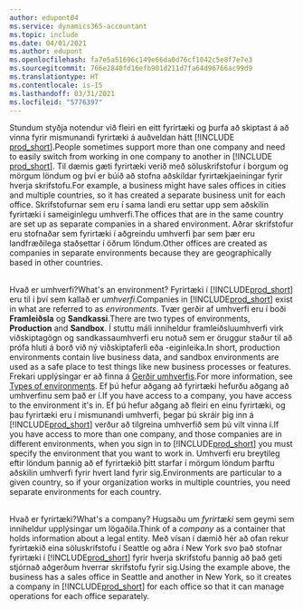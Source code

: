 ```yaml
---
author: edupont04
ms.service: dynamics365-accountant
ms.topic: include
ms.date: 04/01/2021
ms.author: edupont
ms.openlocfilehash: fa7e5a51696c149e66da0d76cf1042c5e8f7e7e3
ms.sourcegitcommit: 766e2840fd16efb901d211d7fa64d96766ac99d9
ms.translationtype: HT
ms.contentlocale: is-IS
ms.lasthandoff: 03/31/2021
ms.locfileid: "5776397"
---
```

<span data-ttu-id="97738-101">Stundum styðja notendur við fleiri en eitt fyrirtæki og þurfa að skiptast á að vinna fyrir mismunandi fyrirtæki á auðveldan hátt [!INCLUDE [prod_short](prod_short.md)].</span><span class="sxs-lookup"><span data-stu-id="97738-101">People sometimes support more than one company and need to easily switch from working in one company to another in [!INCLUDE [prod_short](prod_short.md)].</span></span> <span data-ttu-id="97738-102">Til dæmis gæti fyrirtæki verið með söluskrifstofur í borgum og mörgum löndum og því er búið að stofna aðskildar fyrirtækjaeiningar fyrir hverja skrifstofu.</span><span class="sxs-lookup"><span data-stu-id="97738-102">For example, a business might have sales offices in cities and multiple countries, so it has created a separate business unit for each office.</span></span> <span data-ttu-id="97738-103">Skrifstofurnar sem eru í sama landi eru settar upp sem aðskilin fyrirtæki í sameiginlegu umhverfi.</span><span class="sxs-lookup"><span data-stu-id="97738-103">The offices that are in the same country are set up as separate companies in a shared environment.</span></span> <span data-ttu-id="97738-104">Aðrar skrifstofur eru stofnaðar sem fyrirtæki í aðgreindu umhverfi þar sem þær eru landfræðilega staðsettar í öðrum löndum.</span><span class="sxs-lookup"><span data-stu-id="97738-104">Other offices are created as companies in separate environments because they are geographically based in other countries.</span></span><br><br>  

<span data-ttu-id="97738-105">Hvað er umhverfi?</span><span class="sxs-lookup"><span data-stu-id="97738-105">What's an environment?</span></span> <span data-ttu-id="97738-106">Fyrirtæki í [!INCLUDE[prod_short](prod_short.md)] eru til í því sem kallað er *umhverfi*.</span><span class="sxs-lookup"><span data-stu-id="97738-106">Companies in [!INCLUDE[prod_short](prod_short.md)] exist in what are referred to as *environments*.</span></span> <span data-ttu-id="97738-107">Tvær gerðir af umhverfi eru í boði **Framleiðsla** og **Sandkassi**.</span><span class="sxs-lookup"><span data-stu-id="97738-107">There are two types of environments, **Production** and **Sandbox**.</span></span> <span data-ttu-id="97738-108">Í stuttu máli inniheldur framleiðsluumhverfi virk viðskiptagögn og sandkassaumhverfi eru notuð sem er öruggur staður til að prófa hluti á borð við ný viðskiptaferli eða -eiginleika.</span><span class="sxs-lookup"><span data-stu-id="97738-108">In short, production environments contain live business data, and sandbox environments are used as a safe place to test things like new business processes or features.</span></span> <span data-ttu-id="97738-109">Frekari upplýsingar er að finna á [Gerðir umhverfis](/dynamics365/business-central/dev-itpro/administration/tenant-admin-center-environments#types-of-environments).</span><span class="sxs-lookup"><span data-stu-id="97738-109">For more information, see [Types of environments](/dynamics365/business-central/dev-itpro/administration/tenant-admin-center-environments#types-of-environments).</span></span> <span data-ttu-id="97738-110">Ef þú hefur aðgang að fyrirtæki hefurðu aðgang að umhverfinu sem það er í.</span><span class="sxs-lookup"><span data-stu-id="97738-110">If you have access to a company, you have access to the environment it's in.</span></span> <span data-ttu-id="97738-111">Ef þú hefur aðgang að fleiri en einu fyrirtæki, og þau fyrirtæki eru í mismunandi umhverfi, þegar þú skráir þig inn á [!INCLUDE[prod_short](prod_short.md)] verður að tilgreina umhverfið sem þú vilt vinna í.</span><span class="sxs-lookup"><span data-stu-id="97738-111">If you have access to more than one company, and those companies are in different environments, when you sign in to [!INCLUDE[prod_short](prod_short.md)] you must specify the environment that you want to work in.</span></span> <span data-ttu-id="97738-112">Umhverfi eru breytileg eftir löndum þannig að ef fyrirtækið þitt starfar í mörgum löndum þarftu aðskilin umhverfi fyrir hvert land fyrir sig.</span><span class="sxs-lookup"><span data-stu-id="97738-112">Environments are particular to a given country, so if your organization works in multiple countries, you need separate environments for each country.</span></span><br><br>  

<span data-ttu-id="97738-113">Hvað er fyrirtæki?</span><span class="sxs-lookup"><span data-stu-id="97738-113">What's a company?</span></span> <span data-ttu-id="97738-114">Hugsaðu um *fyrirtæki* sem geymi sem inniheldur upplýsingar um lögaðila.</span><span class="sxs-lookup"><span data-stu-id="97738-114">Think of a *company* as a container that holds information about a legal entity.</span></span> <span data-ttu-id="97738-115">Með vísan í dæmið hér að ofan rekur fyrirtækið eina söluskrifstofu í Seattle og aðra í New York svo það stofnar fyrirtæki í [!INCLUDE[prod_short](prod_short.md)] fyrir hverja skrifstofu þannig að það geti stjórnað aðgerðum hverrar skrifstofu fyrir sig.</span><span class="sxs-lookup"><span data-stu-id="97738-115">Using the example above, the business has a sales office in Seattle and another in New York, so it creates a company in [!INCLUDE[prod_short](prod_short.md)] for each office so that it can manage operations for each office separately.</span></span>  
